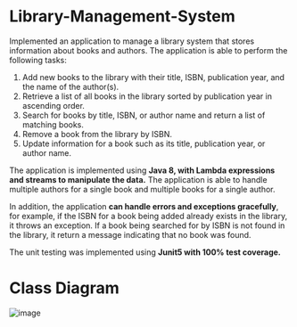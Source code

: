 # Library-Management-System

Implemented an application to manage a library system that stores information about books and authors. The application is able to perform the following tasks:
1. Add new books to the library with their title, ISBN, publication year, and the name of the author(s).
2. Retrieve a list of all books in the library sorted by publication year in ascending order.
3. Search for books by title, ISBN, or author name and return a list of matching books.
4. Remove a book from the library by ISBN.
5. Update information for a book such as its title, publication year, or author name.

The application is implemented using **Java 8, with Lambda expressions and streams to manipulate the data.** The application is able to handle multiple authors for a single book and multiple books for a single author.

In addition, the application **can handle errors and exceptions gracefully**, for example, if the ISBN for a book being added already exists in the library, it throws an exception. If a book being searched for by ISBN is not found in the library, it return a message indicating that no book was found.

The unit testing was implemented using **Junit5 with 100% test coverage.**

# Class Diagram

![image](https://github.com/Jeysiva-apjs/Library-Management-System/assets/126048586/211596e0-fde3-49d9-af9a-1446212ed7fe)


